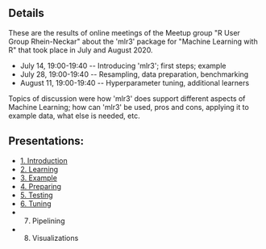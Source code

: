## Details

These are the results of online meetings of the Meetup group
"R User Group Rhein-Neckar" about the 'mlr3' package for "Machine
Learning with R" that took place in July and August 2020.

* July 14, 19:00-19:40 -- Introducing 'mlr3'; first steps; example
* July 28, 19:00-19:40 -- Resampling, data preparation, benchmarking
* August 11, 19:00-19:40 -- Hyperparameter tuning, additional learners

Topics of discussion were how 'mlr3' does support different aspects
of Machine Learning; how can 'mlr3' be used, pros and cons, applying
it to example data, what else is needed, etc.

## Presentations:

* [1. Introduction](http://htmlpreview.github.io/?https://github.com/hwborchers/mlr3examples/blob/master/1_Introduction.html)
* [2. Learning](http://htmlpreview.github.io/?https://github.com/hwborchers/mlr3examples/blob/master/2_Learning.html)
* [3. Example](http://htmlpreview.github.io/?https://github.com/hwborchers/mlr3examples/blob/master/3_Example.html)
* [4. Preparing](http://htmlpreview.github.io/?https://github.com/hwborchers/mlr3examples/blob/master/4_Preparing.html)
* [5. Testing](http://htmlpreview.github.io/?https://github.com/hwborchers/mlr3examples/blob/master/5_Testing.html)
* [6. Tuning](http://htmlpreview.github.io/?https://github.com/hwborchers/mlr3examples/blob/master/6_Tuning.html)
* 7. Pipelining
* 8. Visualizations

